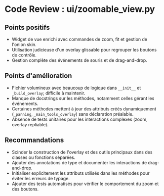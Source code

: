 # Code Review : ui/zoomable_view.py

## Points positifs
- Widget de vue enrichi avec commandes de zoom, fit et gestion de l'onion skin.
- Utilisation judicieuse d'un overlay glissable pour regrouper les boutons de contrôle.
- Gestion complète des événements de souris et de drag-and-drop.

## Points d'amélioration
- Fichier volumineux avec beaucoup de logique dans `__init__` et `_build_overlay`; difficile à maintenir.
- Manque de docstrings sur les méthodes, notamment celles gérant les événements.
- Certaines méthodes mettent à jour des attributs créés dynamiquement (`_panning`, `_main_tools_overlay`) sans déclaration préalable.
- Absence de tests unitaires pour les interactions complexes (zoom, overlay repliable).

## Recommandations
- Scinder la construction de l'overlay et des outils principaux dans des classes ou fonctions séparées.
- Ajouter des annotations de type et documenter les interactions de drag-and-drop.
- Initialiser explicitement les attributs utilisés dans les méthodes pour éviter les erreurs de typage.
- Ajouter des tests automatisés pour vérifier le comportement du zoom et des boutons.
